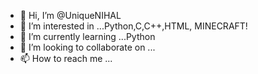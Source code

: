- 👋 Hi, I’m @UniqueNIHAL
- 👀 I’m interested in ...Python,C,C++,HTML, MINECRAFT!
- 🌱 I’m currently learning ...Python
- 💞️ I’m looking to collaborate on ...
- 📫 How to reach me ...

<!---
UniqueNIHAL/UniqueNIHAL is a ✨ special ✨ repository because its `README.md` (this file) appears on your GitHub profile.
You can click the Preview link to take a look at your changes.
--->

